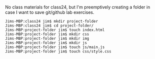 No class materials for class24, but I'm preemptively creating a folder
in case I want to save git/github lab exercises.

```
Jims-MBP:class24 jim$ mkdir project-folder
Jims-MBP:class24 jim$ cd project-folder/
Jims-MBP:project-folder jim$ touch index.html
Jims-MBP:project-folder jim$ mkdir css
Jims-MBP:project-folder jim$ mkdir img
Jims-MBP:project-folder jim$ mkdir js
Jims-MBP:project-folder jim$ touch js/main.js
Jims-MBP:project-folder jim$ touch css/style.css
```
